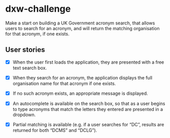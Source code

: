 # dxw-challenge

Make a start on building a UK Government acronym search, that allows users to search for an acronym, and will return the matching organisation for that acronym, if one exists.

## User stories

- [x] When the user first loads the application, they are presented with a free text search
box.

- [x] When they search for an acronym, the application displays the full organisation
name for that acronym if one exists.

- [x] If no such acronym exists, an appropriate message is displayed.

- [x] An autocomplete is available on the search box, so that as a user begins to type
acronyms that match the letters they entered are presented in a dropdown.

- [x] Partial matching is available (e.g. if a user searches for “DC”, results are returned for
both “DCMS” and “DCLG”).
